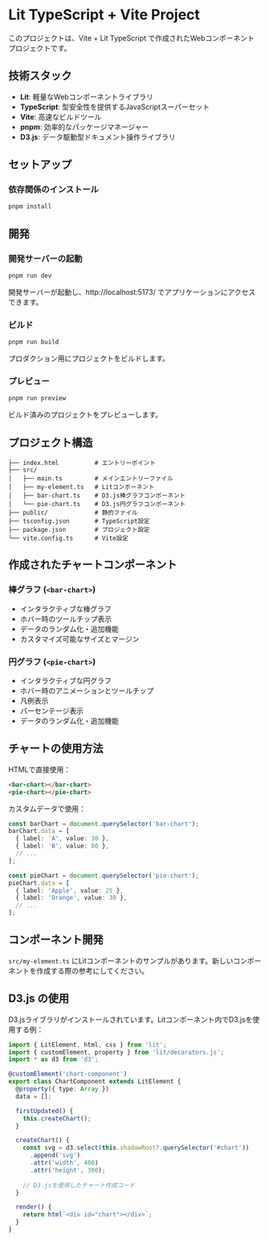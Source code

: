 # Lit TypeScript + Vite Project

このプロジェクトは、Vite + Lit TypeScript で作成されたWebコンポーネントプロジェクトです。

## 技術スタック

- **Lit**: 軽量なWebコンポーネントライブラリ
- **TypeScript**: 型安全性を提供するJavaScriptスーパーセット
- **Vite**: 高速なビルドツール
- **pnpm**: 効率的なパッケージマネージャー
- **D3.js**: データ駆動型ドキュメント操作ライブラリ

## セットアップ

### 依存関係のインストール

```bash
pnpm install
```

## 開発

### 開発サーバーの起動

```bash
pnpm run dev
```

開発サーバーが起動し、http://localhost:5173/ でアプリケーションにアクセスできます。

### ビルド

```bash
pnpm run build
```

プロダクション用にプロジェクトをビルドします。

### プレビュー

```bash
pnpm run preview
```

ビルド済みのプロジェクトをプレビューします。

## プロジェクト構造

```
├── index.html          # エントリーポイント
├── src/
│   ├── main.ts         # メインエントリーファイル
│   ├── my-element.ts   # Litコンポーネント
│   ├── bar-chart.ts    # D3.js棒グラフコンポーネント
│   └── pie-chart.ts    # D3.js円グラフコンポーネント
├── public/             # 静的ファイル
├── tsconfig.json       # TypeScript設定
├── package.json        # プロジェクト設定
└── vite.config.ts      # Vite設定
```

## 作成されたチャートコンポーネント

### 棒グラフ (`<bar-chart>`)

- インタラクティブな棒グラフ
- ホバー時のツールチップ表示
- データのランダム化・追加機能
- カスタマイズ可能なサイズとマージン

### 円グラフ (`<pie-chart>`)

- インタラクティブな円グラフ  
- ホバー時のアニメーションとツールチップ
- 凡例表示
- パーセンテージ表示
- データのランダム化・追加機能

## チャートの使用方法

HTMLで直接使用：
```html
<bar-chart></bar-chart>
<pie-chart></pie-chart>
```

カスタムデータで使用：
```typescript
const barChart = document.querySelector('bar-chart');
barChart.data = [
  { label: 'A', value: 30 },
  { label: 'B', value: 80 },
  // ...
];

const pieChart = document.querySelector('pie-chart');
pieChart.data = [
  { label: 'Apple', value: 25 },
  { label: 'Orange', value: 30 },
  // ...
];
```

## コンポーネント開発

`src/my-element.ts` にLitコンポーネントのサンプルがあります。新しいコンポーネントを作成する際の参考にしてください。

## D3.js の使用

D3.jsライブラリがインストールされています。Litコンポーネント内でD3.jsを使用する例：

```typescript
import { LitElement, html, css } from 'lit';
import { customElement, property } from 'lit/decorators.js';
import * as d3 from 'd3';

@customElement('chart-component')
export class ChartComponent extends LitElement {
  @property({ type: Array })
  data = [];

  firstUpdated() {
    this.createChart();
  }

  createChart() {
    const svg = d3.select(this.shadowRoot?.querySelector('#chart'))
      .append('svg')
      .attr('width', 400)
      .attr('height', 300);
    
    // D3.jsを使用したチャート作成コード
  }

  render() {
    return html`<div id="chart"></div>`;
  }
}
```
